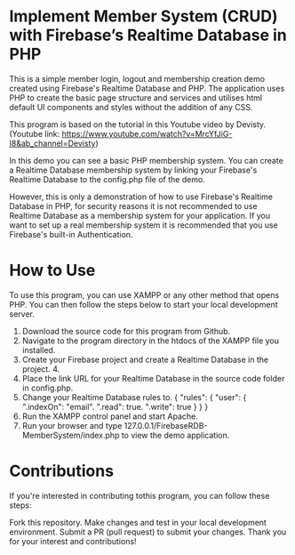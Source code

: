 # Implement Member System (CRUD) with Firebase’s Realtime Database in PHP
This is a simple member login, logout and membership creation demo created using Firebase's Realtime Database and PHP. The application uses PHP to create the basic page structure and services and utilises html default UI components and styles without the addition of any CSS.

This program is based on the tutorial in this Youtube video by Devisty.<br>
(Youtube link: https://www.youtube.com/watch?v=MrcYfJiG-I8&ab_channel=Devisty)

In this demo you can see a basic PHP membership system. You can create a Realtime Database membership system by linking your Firebase's Realtime Database to the config.php file of the demo.

However, this is only a demonstration of how to use Firebase's Realtime Database in PHP, for security reasons it is not recommended to use Realtime Database as a membership system for your application. If you want to set up a real membership system it is recommended that you use Firebase's built-in Authentication.

# How to Use
To use this program, you can use XAMPP or any other method that opens PHP. You can then follow the steps below to start your local development server.

1. Download the source code for this program from Github.
2. Navigate to the program directory in the htdocs of the XAMPP file you installed.
3. Create your Firebase project and create a Realtime Database in the project. 4.
4. Place the link URL for your Realtime Database in the source code folder in config.php.
5. Change your Realtime Database rules to.
              {
                "rules": {
                  "user": {
                    ".indexOn": "email".
                    ".read": true.
                    ".write": true
                  }
                }
              }
6. Run the XAMPP control panel and start Apache.
7. Run your browser and type 127.0.0.1/FirebaseRDB-MemberSystem/index.php to view the demo application.


# Contributions
If you're interested in contributing tothis program, you can follow these steps:

Fork this repository.
Make changes and test in your local development environment.
Submit a PR (pull request) to submit your changes.
Thank you for your interest and contributions!
